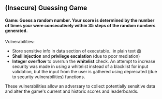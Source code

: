 ## (Insecure) Guessing Game

#### Game: Guess a random number. Your score is determined by the number of times your were consecutively within 35 steps of the random numbers generated.

Vulnerabilities:
-  Store sensitive info in data section of executable.. in plain text 😱
- **Shell injection** and **privilege escalation** (due to poor mediation)
- **Integer overflow** to overrun the **whitelist** check. 
    An attempt to increase security was made in using a whitelist instead of a blacklist for input validation, but the input from the user is gathered using deprecated (due to security vulnerabilities) functions.

These vulnerabilities allow an adversary to collect potentially sensitive data and alter the game's current and historic scores and leaderboards.